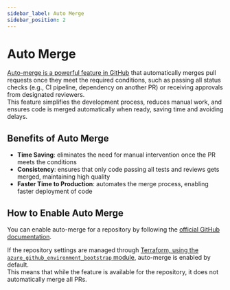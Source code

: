 ```yaml
---
sidebar_label: Auto Merge
sidebar_position: 2
---
```


# Auto Merge

[Auto-merge is a powerful feature in GitHub](https://github.blog/changelog/2021-02-04-pull-request-auto-merge-is-now-generally-available/)
that automatically merges pull requests once they meet the required conditions,
such as passing all status checks (e.g., CI pipeline, dependency on another PR)
or receiving approvals from designated reviewers.  
This feature simplifies the development process, reduces manual work, and
ensures code is merged automatically when ready, saving time and avoiding
delays.

## Benefits of Auto Merge

- **Time Saving**: eliminates the need for manual intervention once the PR meets
  the conditions
- **Consistency**: ensures that only code passing all tests and reviews gets
  merged, maintaining high quality
- **Faster Time to Production**: automates the merge process, enabling faster
  deployment of code

## How to Enable Auto Merge

You can enable auto-merge for a repository by following the
[official GitHub documentation](https://docs.github.com/en/pull-requests/collaborating-with-pull-requests/incorporating-changes-from-a-pull-request/automatically-merging-a-pull-request#enabling-auto-merge).

If the repository settings are managed through
[Terraform, using the `azure_github_environment_bootstrap` module](https://registry.terraform.io/modules/pagopa/dx-azure-github-environment-bootstrap/azurerm/latest),
auto-merge is enabled by default.  
This means that while the feature is available for the repository, it does not
automatically merge all PRs.
